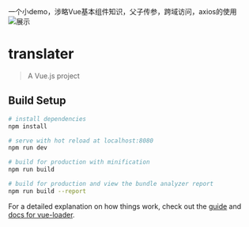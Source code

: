 一个小demo，涉略Vue基本组件知识，父子传参，跨域访问，axios的使用
![展示](https://github.com/AlanNgaiJX/translater.git/translater展示.png)




# translater

> A Vue.js project

## Build Setup

``` bash
# install dependencies
npm install

# serve with hot reload at localhost:8080
npm run dev

# build for production with minification
npm run build

# build for production and view the bundle analyzer report
npm run build --report
```

For a detailed explanation on how things work, check out the [guide](http://vuejs-templates.github.io/webpack/) and [docs for vue-loader](http://vuejs.github.io/vue-loader).
